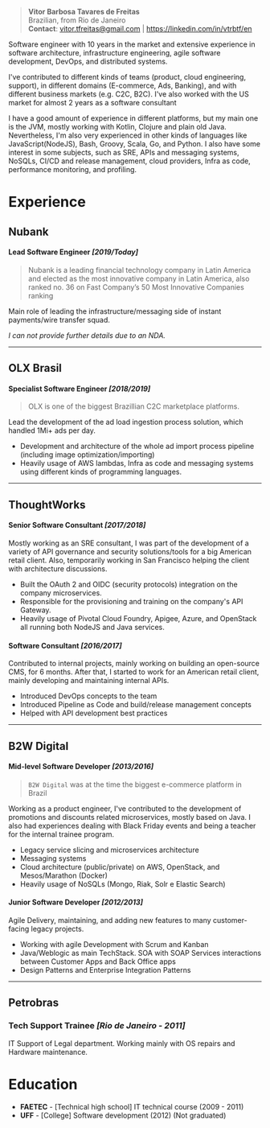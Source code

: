 > __Vitor Barbosa Tavares de Freitas__  
Brazilian, from Rio de Janeiro  
__Contact__: vitor.tfreitas@gmail.com | https://linkedin.com/in/vtrbtf/en  

Software engineer with 10 years in the market and extensive experience in software architecture, infrastructure engineering, agile software development, DevOps, and distributed systems.

I've contributed to different kinds of teams (product, cloud engineering, support), in different domains (E-commerce, Ads, Banking), and with different business markets (e.g. C2C, B2C). I've also worked with the US market for almost 2 years as a software consultant

I have a good amount of experience in different platforms, but my main one is the JVM, mostly working with Kotlin, Clojure and plain old Java. Nevertheless, I'm also very experienced in other kinds of languages like JavaScript(NodeJS), Bash, Groovy, Scala, Go, and Python. I also have some interest in some subjects, such as SRE, APIs and messaging systems, NoSQLs, CI/CD and release management, cloud providers, Infra as code, performance monitoring, and profiling.

# Experience

## Nubank
#### Lead Software Engineer _[2019/Today]_
> Nubank is a leading financial technology company in Latin America and elected as the most innovative company in Latin America, also ranked no. 36 on Fast Company’s 50 Most Innovative Companies ranking

Main role of leading the infrastructure/messaging side of instant payments/wire transfer squad.

_I can not provide further details due to an NDA._

-----

## OLX Brasil
#### Specialist Software Engineer _[2018/2019]_
> OLX is one of the biggest Brazillian C2C marketplace platforms.  

Lead the development of the ad load ingestion process solution, which handled 1Mi+ ads per day. 

- Development and architecture of the whole ad import process pipeline (including image optimization/importing)
- Heavily usage of AWS lambdas, Infra as code and messaging systems using different kinds of programming languages.

-----

## ThoughtWorks
#### Senior Software Consultant _[2017/2018]_
Mostly working as an SRE consultant, I was part of the development of a variety of API governance and security solutions/tools for a big American retail client. 
Also, temporarily working in San Francisco helping the client with architecture discussions.

- Built the OAuth 2 and OIDC (security protocols) integration on the company microservices.
- Responsible for the provisioning and training on the company's API Gateway.
- Heavily usage of Pivotal Cloud Foundry, Apigee, Azure, and OpenStack all running both NodeJS and Java services.

#### Software Consultant _[2016/2017]_
Contributed to internal projects, mainly working on building an open-source CMS, for 6 months. After that, I started to work for an American retail client, mainly developing and maintaining internal APIs.

- Introduced DevOps concepts to the team
- Introduced Pipeline as Code and build/release management concepts 
- Helped with API development best practices 
 
-----

## B2W Digital
#### Mid-level Software Developer  _[2013/2016]_
> `B2W Digital` was at the time the biggest e-commerce platform in Brazil

Working as a product engineer, I've contributed to the development of promotions and discounts related microservices, mostly based on Java. I also had experiences dealing with Black Friday events and being a teacher for the internal trainee program.

- Legacy service slicing and microservices architecture
- Messaging systems
- Cloud architecture (public/private) on AWS, OpenStack, and Mesos/Marathon (Docker)
- Heavily usage of NoSQLs (Mongo, Riak, Solr e Elastic Search)

#### Junior Software Developer  _[2012/2013]_
Agile Delivery, maintaining, and adding new features to many customer-facing legacy projects.

- Working with agile Development with Scrum and Kanban
- Java/Weblogic as main TechStack. SOA with SOAP Services interactions between Customer Apps and Back Office apps
- Design Patterns and Enterprise Integration Patterns

--------

## Petrobras
### Tech Support Trainee _[Rio de Janeiro - 2011]_ 
IT Support of Legal department. Working mainly with OS repairs and Hardware maintenance.

# Education
- __FAETEC__ -  [Technical high school] IT technical course (2009 - 2011)
- __UFF__ -  [College] Software development  (2012) (Not graduated)
  
